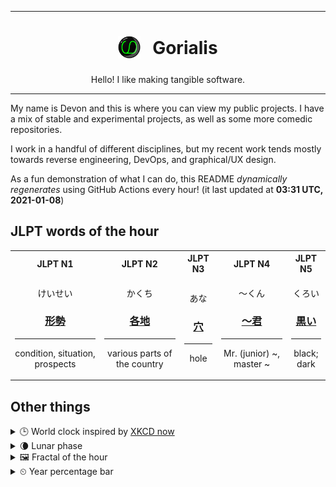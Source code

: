 ***

<h1 align="center">
<sub>
    <img src="readme/resources/avatar.png" height="36">
</sub>
&nbsp;
Gorialis
</h1>
<p align="center">
Hello! I like making tangible software.
</p>

***

My name is Devon and this is where you can view my public projects. I have a mix of stable and experimental projects, as well as some more comedic repositories.

I work in a handful of different disciplines, but my recent work tends mostly towards reverse engineering, DevOps, and graphical/UX design.

As a fun demonstration of what I can do, this README *dynamically regenerates* using GitHub Actions every hour! (it last updated at **03:31 UTC, 2021-01-08**)

<h2>JLPT words of the hour</h2>
<table>
    <tr>
        <th>JLPT N1</th>
        <th>JLPT N2</th>
        <th>JLPT N3</th>
        <th>JLPT N4</th>
        <th>JLPT N5</th>
    </tr>
    <tr>
        <td>
            <p align="center">けいせい</p>
            <h3 align="center"><b><a href="https://jisho.org/search/%E5%BD%A2%E5%8B%A2">形勢</a></b></h3>
            <hr>
            <p align="center">condition,<wbr> situation,<wbr> prospects</p>
        </td>
        <td>
            <p align="center">かくち</p>
            <h3 align="center"><b><a href="https://jisho.org/search/%E5%90%84%E5%9C%B0">各地</a></b></h3>
            <hr>
            <p align="center">various parts of the country</p>
        </td>
        <td>
            <p align="center">あな</p>
            <h3 align="center"><b><a href="https://jisho.org/search/%E7%A9%B4">穴</a></b></h3>
            <hr>
            <p align="center">hole</p>
        </td>
        <td>
            <p align="center">～くん</p>
            <h3 align="center"><b><a href="https://jisho.org/search/%EF%BD%9E%E5%90%9B">～君</a></b></h3>
            <hr>
            <p align="center">Mr. (junior) ~,<wbr> master ~</p>
        </td>
        <td>
            <p align="center">くろい</p>
            <h3 align="center"><b><a href="https://jisho.org/search/%E9%BB%92%E3%81%84">黒い</a></b></h3>
            <hr>
            <p align="center">black;<br> dark</p>
        </td>
    </tr>
</table>

<h2>Other things</h2>
<details>
<summary>🕒  World clock inspired by <a href="https://xkcd.com/now">XKCD now</a></summary>

> <img src="generated/now.png" width="512">

</details>
<details>
<summary>🌘 Lunar phase</summary>

The moon is approximately 84.90% through its phase (Waning Crescent).

</details>
<details>
<summary>&#x1f5bc; Fractal of the hour</summary>

> <img src="generated/fractal.png" width="512">

</details>
<details>
<summary>&#x23f2; Year percentage bar</summary>
<pre><code>2021 [▁▁▁▁▁▁▁▁▁▁▁▁▁▁▁▁▁▁▁▁] 1.96%</code></pre>
</details>

